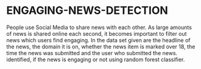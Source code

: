 # ENGAGING-NEWS-DETECTION
People use Social Media to share news with each other. As large amounts of news is shared online each second, it becomes important to filter out news which users find engaging. In the data set 
given are the headline of the news, the domain it is on, whether the news item is marked over 18, the time the news was submitted and the user who submitted the news. 
identified, if the news is engaging or not using random forest classifier.
